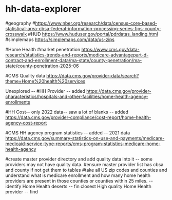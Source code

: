 # hh-data-explorer

#geography
#https://www.nber.org/research/data/census-core-based-statistical-area-cbsa-federal-information-processing-series-fips-county-crosswalk
#HUD
https://www.huduser.gov/portal/pdrdatas_landing.html
#simplemaps
https://simplemaps.com/data/us-zips

#Home Health
#market penetration
https://www.cms.gov/data-research/statistics-trends-and-reports/medicare-advantagepart-d-contract-and-enrollment-data/ma-state/county-penetration/ma-state/county-penetration-2025-06

#CMS Quality data
https://data.cms.gov/provider-data/search?theme=Home%20health%20services

Unexplored --
#HH Provider -- added
https://data.cms.gov/provider-characteristics/hospitals-and-other-facilities/home-health-agency-enrollments

#HH Cost-- only 2022 data-- saw a lot of blanks -- added
https://data.cms.gov/provider-compliance/cost-report/home-health-agency-cost-report

#CMS HH agency program statistics -- added -- 2021 data
https://data.cms.gov/summary-statistics-on-use-and-payments/medicare-medicaid-service-type-reports/cms-program-statistics-medicare-home-health-agency

#create master provider directory and add quality data into it -- some providers may not have quality data.
#ensure master provider list has cbsa and county if not get them to tables
#take all US zip codes and counties and understand what is medicare enrollment and how many home health providers are present in those counties or counties within 25 miles. -- identify Home Health deserts -- fin closest High quality Home Health provider -- find 